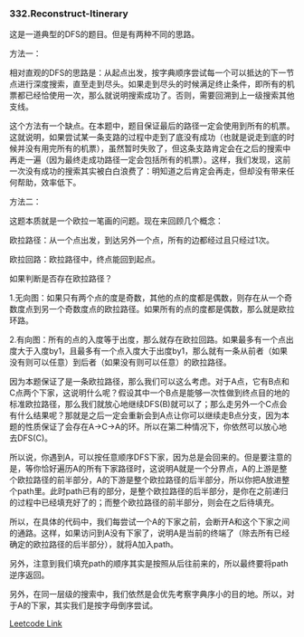 ### 332.Reconstruct-Itinerary

这是一道典型的DFS的题目。但是有两种不同的思路。

方法一：

相对直观的DFS的思路是：从起点出发，按字典顺序尝试每一个可以抵达的下一节点进行深度搜索，直至走到尽头。如果走到尽头的时候满足终止条件，即所有的机票都已经恰使用一次，那么就说明搜索成功了。否则，需要回溯到上一级搜索其他支线。

这个方法有一个缺点。在本题中，题目保证最后的路径一定会使用到所有的机票。这就说明，如果尝试某一条支路的过程中走到了底没有成功（也就是说走到底的时候并没有用完所有的机票），虽然暂时失败了，但这条支路肯定会在之后的搜索中再走一遍（因为最终走成功路径一定会包括所有的机票）。这样，我们发现，这前一次没有成功的搜索其实被白白浪费了：明知道之后肯定会再走，但却没有带来任何帮助，效率低下。

方法二：

这题本质就是一个欧拉一笔画的问题。现在来回顾几个概念：

欧拉路径：从一个点出发，到达另外一个点，所有的边都经过且只经过1次。

欧拉回路：欧拉路径中，终点能回到起点。

如果判断是否存在欧拉路径？

1.无向图：如果只有两个点的度是奇数，其他的点的度都是偶数，则存在从一个奇数度点到另一个奇数度点的欧拉路径。如果所有的点的度都是偶数，那么就是欧拉环路。

2.有向图：所有的点的入度等于出度，那么就存在欧拉回路。如果最多有一个点出度大于入度by1，且最多有一个点入度大于出度by1，那么就有一条从前者（如果没有则可以任意）到后者（如果没有则可以任意）的欧拉路径。

因为本题保证了是一条欧拉路径，那么我们可以这么考虑。对于A点，它有B点和C点两个下家，这说明什么呢？假设其中一个B点是能够一次性做到终点目的地的标准欧拉路径，那么我们就放心地继续DFS(B)就可以了；那么走另外一个C点会有什么结果呢？那就是之后一定会重新会到A点让你可以继续走B点分支，因为本题的性质保证了会存在A->C->A的环。所以在第二种情况下，你依然可以放心地去DFS(C)。

所以说，你遇到A，可以按任意顺序DFS下家，因为总是会回来的。但是要注意的是，等你恰好遍历A的所有下家路径时，这说明A就是一个分界点，A的上游是整个欧拉路径的前半部分，A的下游是整个欧拉路径的后半部分，所以你把A放进整个path里。此时path已有的部分，是整个欧拉路径的后半部分，是你在之前递归的过程中已经填充好了的；而整个欧拉路径的前半部分，则会在之后待填充。

所以，在具体的代码中，我们每尝试一个A的下家之前，会断开A和这个下家之间的通路。这样，如果访问到A没有下家了，说明A是当前的终端了（除去所有已经确定的欧拉路径的后半部分），就将A加入path。

另外，注意到我们填充path的顺序其实是按照从后往前来的，所以最终要将path逆序返回。

另外，在同一层级的搜索中，我们依然是会优先考察字典序小的目的地。所以，对于A的下家，其实我们是按字母倒序尝试。


[Leetcode Link](https://leetcode.com/problems/reconstruct-itinerary)
